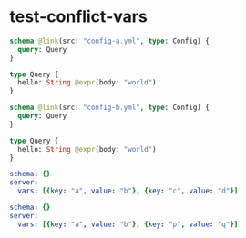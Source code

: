 # test-conflict-vars

```graphql @config
schema @link(src: "config-a.yml", type: Config) {
  query: Query
}

type Query {
  hello: String @expr(body: "world")
}
```

```graphql @config
schema @link(src: "config-b.yml", type: Config) {
  query: Query
}

type Query {
  hello: String @expr(body: "world")
}
```

```yml @file:config-a.yml
schema: {}
server:
  vars: [{key: "a", value: "b"}, {key: "c", value: "d"}]
```

```yml @file:config-b.yml
schema: {}
server:
  vars: [{key: "a", value: "b"}, {key: "p", value: "q"}]
```
